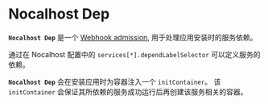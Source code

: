 # Nocalhost Dep

**`Nocalhost Dep`** 是一个 [Webhook admission](https://kubernetes.io/docs/reference/access-authn-authz/extensible-admission-controllers/), 用于处理应用安装时的服务依赖。

通过在 Nocalhost 配置中的 `services[*].dependLabelSelector` 可以定义服务的依赖。

**`Nocalhost Dep`** 会在安装应用时为容器注入一个 `initContainer`。 该 `initContainer` 会保证其所依赖的服务成功运行后再创建该服务相关的容器。

